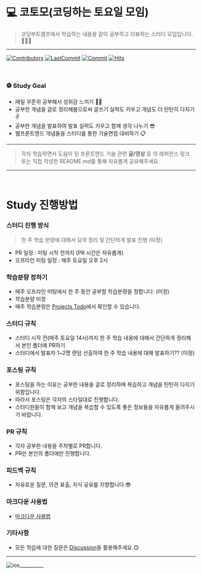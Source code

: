 # 💻 코토모(코딩하는 토요일 모임) 
> 코딩부트캠프에서 학습하는 내용을 같이 공부하고 리뷰하는 스터디 모임입니다. 👩🏻‍💻
---
[![Contributors](https://img.shields.io/github/contributors-anon/Javascript-Deep-Dive-Study/JS-Deep-Dive-Study-Repo)](https://github.com/Javascript-Deep-Dive-Study/JS-Deep-Dive-Study-Repo)
[![LastCommit](https://img.shields.io/github/last-commit/Javascript-Deep-Dive-Study/JS-Deep-Dive-Study-Repo)](https://github.com/Javascript-Deep-Dive-Study/JS-Deep-Dive-Study-Repo)
[![Commit](https://img.shields.io/github/commit-activity/w/Javascript-Deep-Dive-Study/JS-Deep-Dive-Study-Repo)](https://github.com/Javascript-Deep-Dive-Study/JS-Deep-Dive-Study-Repo)
[![Hits](https://hits.seeyoufarm.com/api/count/incr/badge.svg?url=https%3A%2F%2Fgithub.com%2Favascript-Deep-Dive-Study%2FJS-Deep-Dive-Study-Repo&count_bg=%23FF8500&title_bg=%23555555&icon=&icon_color=%23E7E7E7&title=hits&edge_flat=false)](https://github.com/Javascript-Deep-Dive-Study/JS-Deep-Dive-Study-Repo)

<br/>





### ⚽️ Study Goal

- 매일 꾸준히 공부해서 성취감 느끼기 💪🏻
- 공부한 개념을 글로 정리해봄으로써 글쓰기 실력도 키우고 개념도 더 탄탄히 다지기✌️
- 공부한 개념을 발표하여 발표 실력도 키우고 함께 생각 나누기 😎
- 웹프론트엔드 개념들을 스터디를 통한 기술면접 대비하기 📋

---

> 각자 학습하면서 도움이 된 프론트엔드 기술 관련 **글/영상** 등 의 레퍼런스 링크 또는 직접 작성한 README.md를 통해 자유롭게 공유해주세요.

---

<br/>

# Study 진행방법

### 스터디 진행 방식
> 한 주 학습 분량에 대해서 요약 정리 및 간단하게 발표 진행 (미정)
- PR 일정 : 미팅 시작 전까지 (PR 시간은 자유롭게)
- 오프라인 미팅 일정 : 매주 토요일 오후 2시

### 학습분량 정하기

- 매주 오프라인 미팅에서 한 주 동안 공부할 학습분량을 정합니다. (미정)
- 학습분량 미정
- 매주 학습분량은 [Projects Todo](https://github.com/COTOMO/studyrepo/projects/1)에서 확인할 수 있습니다.

### 스터디 규칙

- 스터디 시작 전(매주 토요일 14시)까지 한 주 학습 내용에 대해서 간단하게 정리해서 본인 폴더에 PR하기
- 스터디에서 발표자 1~2명 랜덤 선출하여 한 주 학습 내용에 대해 발표하기?? (미정)

### 포스팅 규칙

- 포스팅을 하는 이유는 공부한 내용을 글로 정리하며 복습하고 개념을 탄탄히 다지기 위함입니다.
- 따라서 포스팅은 각자의 스타일대로 진행합니다.
- 스터디원들이 함께 보고 개념을 복습할 수 있도록 좋은 정보들을 자유롭게 올려주시기 바랍니다.

### PR 규칙

- 각자 공부한 내용을 주차별로 PR합니다. 
- PR은 본인의 폴더에만 진행합니다. 

### 피드백 규칙

- 자유로운 질문, 의견 표출, 지식 공유를 지향합니다.😎

### 마크다운 사용법

- [마크다운 사용법](https://www.markdowntutorial.com/)

### 기타사항
- 모든 학습에 대한 질문은 [Discussion](https://github.com/COTOMO/studyrepo/discussions/1)을 활용해주세요.😊

---
![ios__________](https://user-images.githubusercontent.com/79819941/133887188-479643d5-78df-43e4-81fe-64341683a7dd.jpeg)
